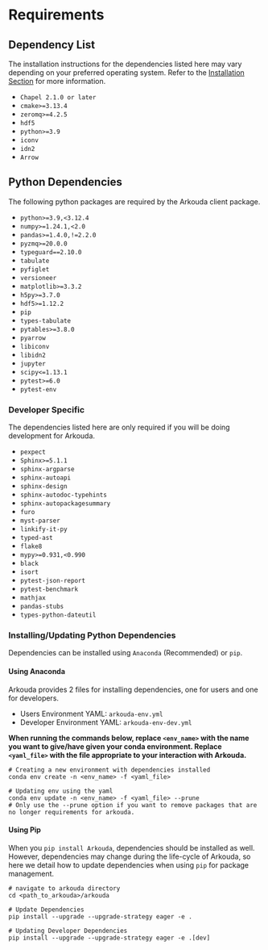 # Requirements

## Dependency List

The installation instructions for the dependencies listed here may vary depending on your preferred operating system. Refer to the [Installation Section](install_menu.rst) for more information.

- ``Chapel 2.1.0 or later``
- `cmake>=3.13.4`
- `zeromq>=4.2.5`
- `hdf5`
- `python>=3.9`
- `iconv`
- `idn2`
- `Arrow`

## Python Dependencies

The following python packages are required by the Arkouda client package.

- `python>=3.9,<3.12.4`
- `numpy>=1.24.1,<2.0`
- `pandas>=1.4.0,!=2.2.0`
- `pyzmq>=20.0.0`
- `typeguard==2.10.0`
- `tabulate`
- `pyfiglet`
- `versioneer`
- `matplotlib>=3.3.2`
- `h5py>=3.7.0`
- `hdf5>=1.12.2`
- `pip`
- `types-tabulate`
- `pytables>=3.8.0`
- `pyarrow`
- `libiconv`
- `libidn2`
- `jupyter`
- `scipy<=1.13.1`
- `pytest>=6.0`
- `pytest-env`

### Developer Specific

The dependencies listed here are only required if you will be doing development for Arkouda.

- `pexpect`
- `Sphinx>=5.1.1`
- `sphinx-argparse`
- `sphinx-autoapi`
- `sphinx-design`
- `sphinx-autodoc-typehints`
- `sphinx-autopackagesummary`
- `furo`
- `myst-parser`
- `linkify-it-py`
- `typed-ast`
- `flake8`
- `mypy>=0.931,<0.990`
- `black`
- `isort`
- `pytest-json-report`
- `pytest-benchmark`
- `mathjax`
- `pandas-stubs`
- `types-python-dateutil`

### Installing/Updating Python Dependencies

Dependencies can be installed using `Anaconda` (Recommended) or `pip`. 

#### Using Anaconda

Arkouda provides 2 files for installing dependencies, one for users and one for developers. 

- Users Environment YAML: `arkouda-env.yml`
- Developer Environment YAML: `arkouda-env-dev.yml`

**When running the commands below, replace `<env_name>` with the name you want to give/have given your conda environment.
Replace `<yaml_file>` with the file appropriate to your interaction with Arkouda.**

```commandline
# Creating a new environment with dependencies installed
conda env create -n <env_name> -f <yaml_file>

# Updating env using the yaml 
conda env update -n <env_name> -f <yaml_file> --prune 
# Only use the --prune option if you want to remove packages that are no longer requirements for arkouda.
```

#### Using Pip

When you `pip install Arkouda`, dependencies should be installed as well. However, dependencies
may change during the life-cycle of Arkouda, so here we detail how to update dependencies when using `pip` for package management.

```commandline
# navigate to arkouda directory
cd <path_to_arkouda>/arkouda

# Update Dependencies
pip install --upgrade --upgrade-strategy eager -e .

# Updating Developer Dependencies
pip install --upgrade --upgrade-strategy eager -e .[dev]
```
